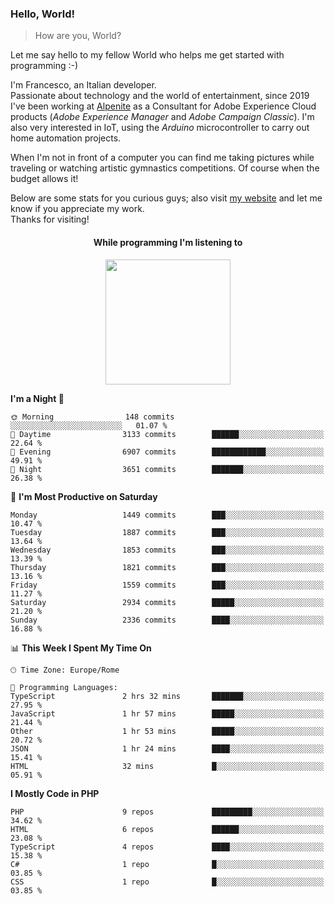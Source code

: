 ### Hello, World!

> How are you, World?

Let me say hello to my fellow World who helps me get started with programming :-)

I'm Francesco, an Italian developer.  
Passionate about technology and the world of entertainment, since 2019 I've been working at [Alpenite](https://www.alpenite.com) as a Consultant for Adobe Experience Cloud products (*Adobe Experience Manager* and *Adobe Campaign Classic*). I'm also very interested in IoT, using the *Arduino* microcontroller to carry out home automation projects.

When I'm not in front of a computer you can find me taking pictures while traveling or watching artistic gymnastics competitions. Of course when the budget allows it!

Below are some stats for you curious guys; also visit [my website](https://www.francescorega.eu) and let me know if you appreciate my work.  
Thanks for visiting!

<div align="center">
  <h4>While programming I'm listening to</h4>
  <a href="https://apps.francescorega.eu/now-playing/11147232609" target="_blank"><img src="https://apps.francescorega.eu/now-playing/11147232609" width="200"></a>
</div>

<!--START_SECTION:waka-->
**I'm a Night 🦉** 

```text
🌞 Morning                148 commits         ░░░░░░░░░░░░░░░░░░░░░░░░░   01.07 % 
🌆 Daytime                3133 commits        ██████░░░░░░░░░░░░░░░░░░░   22.64 % 
🌃 Evening                6907 commits        ████████████░░░░░░░░░░░░░   49.91 % 
🌙 Night                  3651 commits        ███████░░░░░░░░░░░░░░░░░░   26.38 % 
```
📅 **I'm Most Productive on Saturday** 

```text
Monday                   1449 commits        ███░░░░░░░░░░░░░░░░░░░░░░   10.47 % 
Tuesday                  1887 commits        ███░░░░░░░░░░░░░░░░░░░░░░   13.64 % 
Wednesday                1853 commits        ███░░░░░░░░░░░░░░░░░░░░░░   13.39 % 
Thursday                 1821 commits        ███░░░░░░░░░░░░░░░░░░░░░░   13.16 % 
Friday                   1559 commits        ███░░░░░░░░░░░░░░░░░░░░░░   11.27 % 
Saturday                 2934 commits        █████░░░░░░░░░░░░░░░░░░░░   21.20 % 
Sunday                   2336 commits        ████░░░░░░░░░░░░░░░░░░░░░   16.88 % 
```


📊 **This Week I Spent My Time On** 

```text
🕑︎ Time Zone: Europe/Rome

💬 Programming Languages: 
TypeScript               2 hrs 32 mins       ███████░░░░░░░░░░░░░░░░░░   27.95 % 
JavaScript               1 hr 57 mins        █████░░░░░░░░░░░░░░░░░░░░   21.44 % 
Other                    1 hr 53 mins        █████░░░░░░░░░░░░░░░░░░░░   20.72 % 
JSON                     1 hr 24 mins        ████░░░░░░░░░░░░░░░░░░░░░   15.41 % 
HTML                     32 mins             █░░░░░░░░░░░░░░░░░░░░░░░░   05.91 % 
```

**I Mostly Code in PHP** 

```text
PHP                      9 repos             █████████░░░░░░░░░░░░░░░░   34.62 % 
HTML                     6 repos             ██████░░░░░░░░░░░░░░░░░░░   23.08 % 
TypeScript               4 repos             ████░░░░░░░░░░░░░░░░░░░░░   15.38 % 
C#                       1 repo              █░░░░░░░░░░░░░░░░░░░░░░░░   03.85 % 
CSS                      1 repo              █░░░░░░░░░░░░░░░░░░░░░░░░   03.85 % 
```




<!--END_SECTION:waka-->
